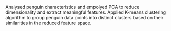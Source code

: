 Analysed penguin characteristics and empolyed PCA to reduce dimensionality and extract meaningful features.
Applied K-means clustering algorithm to group penguin data points into distinct clusters based on their similarities in the reduced feature space.
